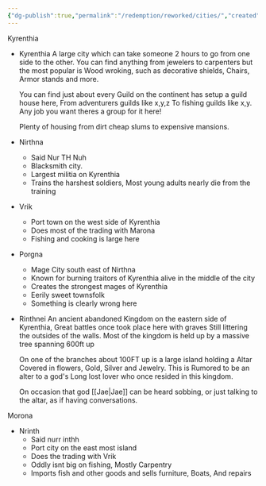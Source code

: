 ```yaml
---
{"dg-publish":true,"permalink":"/redemption/reworked/cities/","created":"2024-06-14T00:13:06.784-05:00","updated":"2024-06-14T23:11:30.756-05:00"}
---
```


Kyrenthia
 - Kyrenthia 
   A large city which can take someone 2 hours to go from one side to the other.
   You can find anything from jewelers to carpenters but the most popular is Wood wroking, such as decorative shields, Chairs, Armor stands and more.
   
   You can find just about every Guild on the continent has setup a guild house here, From adventurers guilds like x,y,z To fishing guilds like x,y. Any job you want theres a group for it here!
   
   Plenty of housing from dirt cheap slums to expensive mansions.
- Nirthna
	- Said Nur TH Nuh
	- Blacksmith city.
	- Largest militia on Kyrenthia
	- Trains the harshest soldiers, Most young adults nearly die from the training
- Vrik 
	-  Port town on the west side of Kyrenthia 
	- Does most of the trading with Marona
	- Fishing and cooking is large here
- Porgna
	- Mage City south east of Nirthna 
	-  Known for burning traitors of Kyrenthia alive in the middle of the city
	- Creates the strongest mages of Kyrenthia
	- Eerily sweet townsfolk
	-  Something is clearly wrong here
- Rinthnei
	 An ancient abandoned Kingdom on the eastern side of Kyrenthia, 
	 Great battles once took place here with graves Still littering the outsides of the walls.
	 Most of the kingdom is held up by a massive tree spanning 600ft up
	 
	 On one of the branches about 100FT up is a large island holding a Altar Covered in flowers, Gold, Silver and Jewelry. This is Rumored to be an alter to a god's Long lost lover who once resided in this kingdom.  

	 On occasion that god [[Jae\|Jae]] can be heard sobbing, or just talking to the altar, as if having conversations.

Morona
- Nrinth 
	- Said nurr inthh
	- Port city on the east most island 
	- Does the trading with Vrik
	- Oddly isnt big on fishing, Mostly Carpentry
	- Imports fish and other goods and sells furniture, Boats, And repairs
